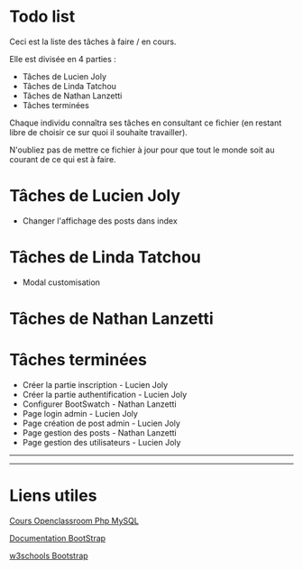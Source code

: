 # Todo list
Ceci est la liste des tâches à faire / en cours.

Elle est divisée en 4 parties : 
- Tâches de Lucien Joly
- Tâches de Linda Tatchou
- Tâches de Nathan Lanzetti
- Tâches terminées

Chaque individu connaîtra ses tâches en consultant ce fichier (en restant libre de choisir ce sur quoi il souhaite travailler).

N'oubliez pas de mettre ce fichier à jour pour que tout le monde soit au courant de ce qui est à faire.

# Tâches de Lucien Joly
- Changer l'affichage des posts dans index
# Tâches de Linda Tatchou
- Modal customisation
# Tâches de Nathan Lanzetti

# Tâches terminées
- Créer la partie inscription - Lucien Joly
- Créer la partie authentification - Lucien Joly
- Configurer BootSwatch - Nathan Lanzetti
- Page login admin - Lucien Joly
- Page création de post admin - Lucien Joly
- Page gestion des posts - Nathan Lanzetti
- Page gestion des utilisateurs - Lucien Joly

---
---

# Liens utiles
[Cours Openclassroom Php MySQL](https://openclassrooms.com/fr/courses/918836-concevez-votre-site-web-avec-php-et-mysql/4237816-preparez-votre-environnement-de-travail)

[Documentation BootStrap](https://getbootstrap.com/docs/4.4/getting-started/introduction/)

[w3schools Bootstrap](https://www.w3schools.com/bootstrap/)